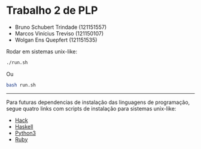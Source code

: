 # Trabalho 2 de PLP

* Bruno Schubert Trindade (121151557)
* Marcos Vinícius Treviso (121150107)
* Wolgan Ens Quepfert (121151535)


Rodar em sistemas unix-like: 
```bash
./run.sh
```
Ou

```bash
bash run.sh
```

---

Para futuras dependencias de instalação das linguagens de programação, segue quatro links com scripts de instalação para sistemas unix-like:

* [Hack](https://gist.github.com/meitcher/c0659bdcea3f09480565)
* [Haskell](https://gist.github.com/meitcher/b1616e170bf051ebdad7)
* [Python3](https://gist.github.com/meitcher/11a17e991743e1df8895)
* [Ruby](https://gist.github.com/meitcher/d43676fe5773104082c3)